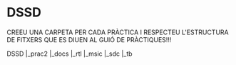 # DSSD

CREEU UNA CARPETA PER CADA PRÀCTICA I RESPECTEU L'ESTRUCTURA DE FITXERS QUE ES DIUEN AL GUIÓ DE PRÀCTIQUES!!!

DSSD
|_prac2
  |_docs
  |_rtl
  |_msic
  |_sdc
  |_tb

